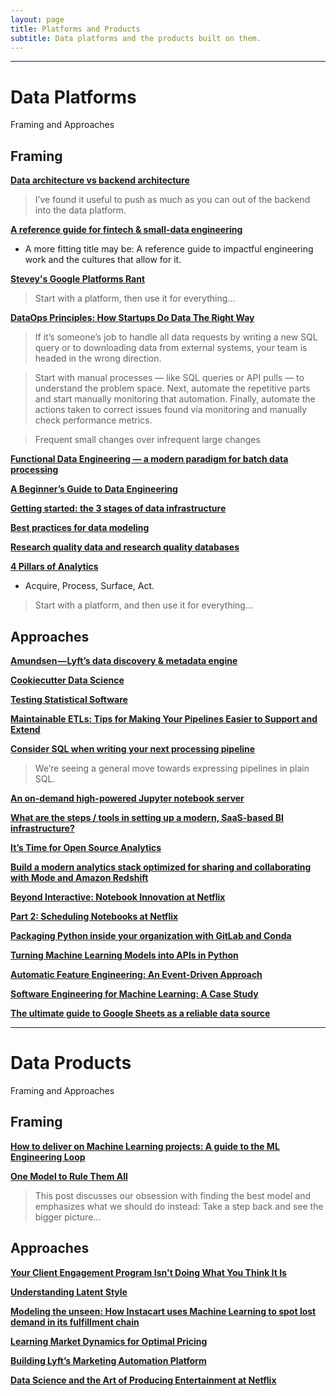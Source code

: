```yaml
---
layout: page
title: Platforms and Products
subtitle: Data platforms and the products built on them.
---
```


---

# Data Platforms
Framing and Approaches

## Framing

[**Data architecture vs backend architecture**](https://erikbern.com/2019/01/10/data-architecture-vs-backend-architecture.html)

> I’ve found it useful to push as much as you can out of the backend into the data platform.

[**A reference guide for fintech & small-data engineering**](https://medium.com/dangerous-engineering/a-reference-guide-for-fintech-small-data-engineering-bd65b9796d90)

- A more fitting title may be: A reference guide to impactful engineering work and the cultures that allow for it.

[**Stevey's Google Platforms Rant**](https://gist.github.com/chitchcock/1281611)

> Start with a platform, then use it for everything...

[**DataOps Principles: How Startups Do Data The Right Way**](https://retina.ai/blog/dataops-principles/)

> If it’s someone’s job to handle all data requests by writing a new SQL query or to downloading data from external systems, your team is headed in the wrong direction.

> Start with manual processes — like SQL queries or API pulls — to understand the problem space. Next, automate the repetitive parts and start manually monitoring that automation. Finally, automate the actions taken to correct issues found via monitoring and manually check performance metrics.

> Frequent small changes over infrequent large changes

[**Functional Data Engineering — a modern paradigm for batch data processing**](https://medium.com/@maximebeauchemin/functional-data-engineering-a-modern-paradigm-for-batch-data-processing-2327ec32c42a)

[**A Beginner’s Guide to Data Engineering**](https://medium.com/@rchang/a-beginners-guide-to-data-engineering-part-i-4227c5c457d7)

[**Getting started: the 3 stages of data infrastructure**](https://medium.com/@natekupp/getting-started-the-3-stages-of-data-infrastructure-556dac82e825)

[**Best practices for data modeling**](https://www.stitchdata.com/blog/best-practices-for-data-modeling/) 

[**Research quality data and research quality databases**](https://simplystatistics.org/2019/05/29/research-quality-data-and-research-quality-databases/)

[**4 Pillars of Analytics**](https://medium.com/analytics-and-data/4-pillars-of-analytics-1ee79e2e5f5f)

- Acquire, Process, Surface, Act.

> Start with a platform, and then use it for everything...

## Approaches

[**Amundsen — Lyft’s data discovery & metadata engine**](https://eng.lyft.com/amundsen-lyfts-data-discovery-metadata-engine-62d27254fbb9)

[**Cookiecutter Data Science**](https://drivendata.github.io/cookiecutter-data-science/)

[**Testing Statistical Software**](https://www.alexpghayes.com/blog/testing-statistical-software)

[**Maintainable ETLs: Tips for Making Your Pipelines Easier to Support and Extend**](https://multithreaded.stitchfix.com/blog/2019/05/21/maintainable-etls/)

[**Consider SQL when writing your next processing pipeline**](https://dataform.co/blog/consider-sql-when-writing-your-next-processing-pipeline/)

> We’re seeing a general move towards expressing pipelines in plain SQL.

[**An on-demand high-powered Jupyter notebook server**](https://medium.com/harrys-engineering/an-on-demand-high-powered-jupyter-notebook-server-12ee73d4612a)

[**What are the steps / tools in setting up a modern, SaaS-based BI infrastructure?**](https://blog.fishtownanalytics.com/what-are-the-steps-tools-in-setting-up-a-modern-saas-based-bi-infrastructure-281e0860f9a9)

[**It’s Time for Open Source Analytics**](https://blog.fishtownanalytics.com/its-time-for-open-source-analytics-194902ae5c5)

[**Build a modern analytics stack optimized for sharing and collaborating with Mode and Amazon Redshift**](https://aws.amazon.com/blogs/big-data/build-a-modern-analytics-stack-optimized-for-sharing-and-collaborating-with-mode-and-amazon-redshift/)

[**Beyond Interactive: Notebook Innovation at Netflix**](https://medium.com/netflix-techblog/notebook-innovation-591ee3221233)

[**Part 2: Scheduling Notebooks at Netflix**](https://medium.com/netflix-techblog/scheduling-notebooks-348e6c14cfd6)

[**Packaging Python inside your organization with GitLab and Conda**](https://stefan.sofa-rockers.org/2019/04/18/python-packaging-gitlab-conda/)

[**Turning Machine Learning Models into APIs in Python**](https://www.datacamp.com/community/tutorials/machine-learning-models-api-python)

[**Automatic Feature Engineering: An Event-Driven Approach**](https://medium.com/data-from-the-trenches/automatic-feature-engineering-an-event-driven-approach-b2ca09d166f)

[**Software Engineering for Machine Learning: A Case Study**](https://www.microsoft.com/en-us/research/uploads/prod/2019/03/amershi-icse-2019_Software_Engineering_for_Machine_Learning.pdf)

[**The ultimate guide to Google Sheets as a reliable data source**](https://towardsdatascience.com/google-sheet-data-warehouse-c22bb2cce4b0)

---

# Data Products
Framing and Approaches

## Framing

[**How to deliver on Machine Learning projects: A guide to the ML Engineering Loop**](https://blog.insightdatascience.com/how-to-deliver-on-machine-learning-projects-c8d82ce642b0)

[**One Model to Rule Them All**](https://bentoml.com/posts/2019-04-19-one-model/)

> This post discusses our obsession with finding the best model and emphasizes what we should do instead: Take a step back and see the bigger picture...

## Approaches

[**Your Client Engagement Program Isn't Doing What You Think It Is**](https://multithreaded.stitchfix.com/blog/2018/11/08/bandits/)

[**Understanding Latent Style**](https://multithreaded.stitchfix.com/blog/2018/06/28/latent-style/)

[**Modeling the unseen: How Instacart uses Machine Learning to spot lost demand in its fulfillment chain**](https://tech.instacart.com/modeling-the-unseen-6a51c9a02430)

[**Learning Market Dynamics for Optimal Pricing**](https://medium.com/airbnb-engineering/learning-market-dynamics-for-optimal-pricing-97cffbcc53e3)

[**Building Lyft’s Marketing Automation Platform**](https://eng.lyft.com/lyft-marketing-automation-b43b7b7537cc)

[**Data Science and the Art of Producing Entertainment at Netflix**](https://medium.com/netflix-techblog/studio-production-data-science-646ee2cc21a1)
